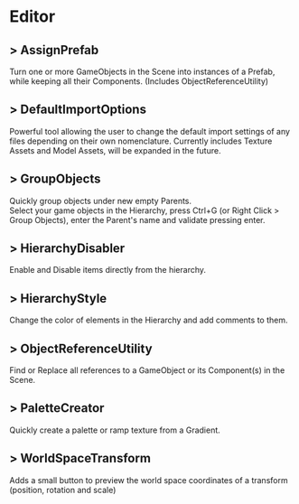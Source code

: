 # Editor

##  > AssignPrefab
Turn one or more GameObjects in the Scene into instances of a Prefab, while keeping all their Components. (Includes ObjectReferenceUtility)

##  > DefaultImportOptions
Powerful tool allowing the user to change the default import settings of any files depending on their own nomenclature.
Currently includes Texture Assets and Model Assets, will be expanded in the future.

##  > GroupObjects
Quickly group objects under new empty Parents.  
Select your game objects in the Hierarchy, press Ctrl+G (or Right Click > Group Objects), enter the Parent's name and validate pressing enter.

##  > HierarchyDisabler
Enable and Disable items directly from the hierarchy.

##  > HierarchyStyle
Change the color of elements in the Hierarchy and add comments to them.

##  > ObjectReferenceUtility
Find or Replace all references to a GameObject or its Component(s) in the Scene.

##  > PaletteCreator
Quickly create a palette or ramp texture from a Gradient.

##  > WorldSpaceTransform
Adds a small button to preview the world space coordinates of a transform (position, rotation and scale)
